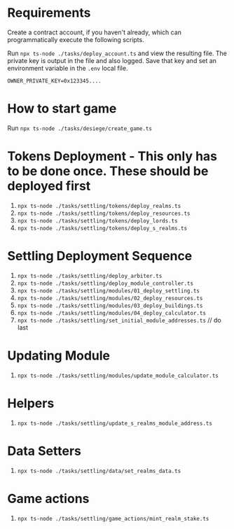 # Requirements

Create a contract account, if you haven't already, which can programmatically execute the following scripts.

Run `npx ts-node ./tasks/deploy_account.ts` and view the resulting file. The private key is output in the file and also logged. Save that key and set an environment variable in the `.env` local file.

`OWNER_PRIVATE_KEY=0x123345....`

# How to start game

Run `npx ts-node ./tasks/desiege/create_game.ts`

# Tokens Deployment - This only has to be done once. These should be deployed first

1. `npx ts-node ./tasks/settling/tokens/deploy_realms.ts`
2. `npx ts-node ./tasks/settling/tokens/deploy_resources.ts`
3. `npx ts-node ./tasks/settling/tokens/deploy_lords.ts`
4. `npx ts-node ./tasks/settling/tokens/deploy_s_realms.ts`

# Settling Deployment Sequence

1. `npx ts-node ./tasks/settling/deploy_arbiter.ts`
2. `npx ts-node ./tasks/settling/deploy_module_controller.ts`
3. `npx ts-node ./tasks/settling/modules/01_deploy_settling.ts`
4. `npx ts-node ./tasks/settling/modules/02_deploy_resources.ts`
5. `npx ts-node ./tasks/settling/modules/03_deploy_buildings.ts`
6. `npx ts-node ./tasks/settling/modules/04_deploy_calculator.ts`
7. `npx ts-node ./tasks/settling/set_initial_module_addresses.ts` // do last

# Updating Module

1. `npx ts-node ./tasks/settling/modules/update_module_calculator.ts`

# Helpers

1. `npx ts-node ./tasks/settling/update_s_realms_module_address.ts`

# Data Setters

1. `npx ts-node ./tasks/settling/data/set_realms_data.ts`

# Game actions

1. `npx ts-node ./tasks/settling/game_actions/mint_realm_stake.ts`
